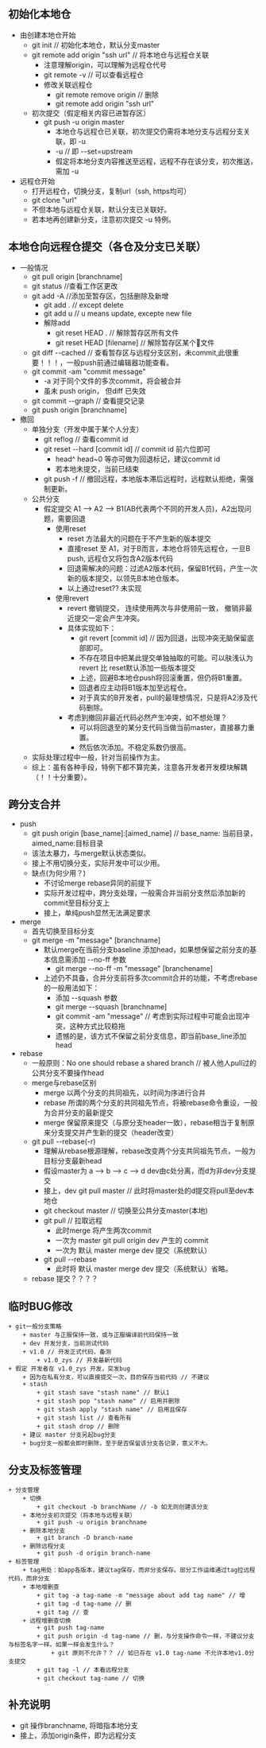 ## 初始化本地仓 ##
+ 由创建本地仓开始
    + git init // 初始化本地仓，默认分支master
    + git remote add origin "ssh url" // 将本地仓与远程仓关联
        + 注意理解origin，可以理解为远程仓代号
        + git remote -v // 可以查看远程仓
        + 修改关联远程仓
            + git remote remove origin // 删除
            + git remote add origin "ssh url"
    + 初次提交（假定相关内容已进暂存区）
        + git push -u origin master
            + 本地仓与远程仓已关联，初次提交仍需将本地分支与远程分支关联，即 -u
            + -u // 即 --set=upstream
            + 假定将本地分支内容推送至远程，远程不存在该分支，初次推送，需加 -u
+ 远程仓开始
    + 打开远程仓，切换分支，复制url（ssh, https均可）
    + git clone "url"
    + 不但本地与远程仓关联，默认分支已关联好。
    + 若本地再创建新分支，注意初次提交 -u 特例。

## 本地仓向远程仓提交（各仓及分支已关联） ##
+ 一般情况
    + git pull origin [branchname]
    + git status  //查看工作区更改
    + git add -A  //添加至暂存区，包括删除及新增
        + git add .   // except delete
        + git add u  // u means update, excepte new file
        + 解除add
            + git reset HEAD .  // 解除暂存区所有文件
            + git reset HEAD [filename]  // 解除暂存区某个文件
    + git diff --cached // 查看暂存区与远程分支区别，未commit,此很重要！！！，一般push前通过编辑器功能查看。
    + git commit -am "commit message"
        + -a 对于同个文件的多次commit，将会被合并
        + 虽未 push origin， 但diff 已失效
    + git commit --graph  // 查看提交记录
    + git push origin [branchname]
+ 撤回
    + 单独分支（开发中属于某个人分支）
        + git reflog  // 查看commit id
        + git reset --hard [commit id]  // commit id 前六位即可
            + head^ head~0 等亦可做为回退标记，建议commit id
            + 若本地未提交，当前已结束
        + git push -f  // 撤回远程，本地版本滞后远程时，远程默认拒绝，需强制更新。
    + 公共分支
        + 假定提交 A1 --> A2 --> B1(AB代表两个不同的开发人员)，A2出现问题，需要回退
            + 使用reset
                + reset 方法最大的问题在于不产生新的版本提交
                + 直接reset 至 A1，对于B而言，本地仓将领先远程仓，一旦B push, 远程仓又将包含A2版本代码
                + 回退需解决的问题：过滤A2版本代码，保留B1代码，产生一次新的版本提交，以领先B本地仓版本。
                + 以上通过reset?? 未实现
            + 使用revert
                + revert 撤销提交， 连续使用两次与非使用前一致， 撤销非最近提交一定会产生冲突。
                + 具体实现如下：
                    + git revert [commit id] // 因为回退，出现冲突无脑保留底部即可。
                    + 不存在项目中把某此提交单独抽取的可能。可以肤浅认为revert 比 reset默认添加一些版本提交
                    + 上述，回避B本地仓push将回滚重置，但仍将B1重置。
                    + 回退者应主动将B1版本加至远程仓。
                    + 对于真实的B开发者，pull的最理想情况，只是将A2涉及代码删除。
                + 考虑到撤回非最近代码必然产生冲突，如不想处理？
                    + 可以将回退至的某分支代码当做当前master，直接暴力重置。
                    + 然后依次添加。不稳定系数仍很高。
    + 实际处理过程中一般，针对当前操作为主。
    + 综上：虽有各种手段，特例下都不算完美，注意各开发者开发模块解耦（！！十分重要）。

## 跨分支合并 ##
+ push
    + git push origin [base_name]:[aimed_name] // base_name: 当前目录， aimed_name:目标目录
    + 该法太暴力，与merge默认状态类似。
    + 接上不用切换分支，实际开发中可以少用。
    + 缺点(为何少用？)
        + 不讨论merge rebase异同的前提下
        + 实际开发过程中，跨分支处理，一般需合并当前分支然后添加新的commit至目标分支上
        + 接上，单纯push显然无法满足要求
+ merge
    + 首先切换至目标分支
    + git merge -m "message" [branchname]
        + 默认merge在当前分支baseline 添加head，如果想保留之前分支的基本信息需添加 --no-ff 参数
            + git merge --no-ff -m "message" [branchename]
        + 上述仍不具备，合并分支前将多次commit合并的功能，不考虑rebase的一般用法如下：
            + 添加 --squash 参数
            + git merge --squash [branchname]
            + git commit -am "message" // 考虑到实际过程中可能会出现冲突，这种方式比较稳拖
            + 遗憾的是，该方式不保留之前分支信息，即当前base_line添加head
+ rebase
    + 一般原则：No one should rebase a shared branch // 被人他人pull过的公共分支不要操作head
    + merge与rebase区别
        + merge 以两个分支的共同祖先，以时间为序进行合并
        + rebase 所谓的两个分支的共同祖先节点，将被rebase命令重设，一般为合并分支的最新提交
        + merge 保留原来提交（与原分支header一致），rebase相当于复制原来分支提交并产生新的提交（header改变）
    + git pull --rebase(-r)
        + 理解从rebase根源理解，rebase改变两个分支共同祖先节点，一般为目标分支最新head
        + 假设master为 a --> b --> c --> d dev由c处分离，而d为非dev分支提交
        + 接上，dev git pull master // 此时将master处的d提交将pull至dev本地仓
        + git checkout master // 切换至公共分支master(本地)
        + git pull // 拉取远程
            + 此时merge 将产生两次commit
            + 一次为 master git pull origin dev 产生的 commit
            + 一次为 默认 master merge dev 提交（系统默认）
        + git pull --rebase
            + 此时将 默认 master merge dev 提交（系统默认）省略。
    + rebase 提交？？？？
## 临时BUG修改 ##
    + git一般分支策略
        + master 与正服保持一致，或与正服编译前代码保持一致
        + dev 开发分支，当前测试代码
        + v1.0 // 开发正式代码，备测
            + v1.0_zys // 开发最新代码
    + 假定 开发者在 v1.0_zys 开发，突发bug
        + 因为在私有分支，可以直接提交一次，目的保存当前代码 // 不建议
        + stash
            + git stash save "stash name" // 默认1
            + git stash pop "stash name" // 启用并删除
            + git stash apply "stash name" // 启用且保存
            + git stash list // 查看所有
            + git stash drop // 删除
        + 建议 master 分支另起bug分支
        + bug分支一般都会即时删除，至于是否保留该分支各记录，意义不大。

## 分支及标签管理 ##
    + 分支管理
        + 切换
            + git checkout -b branchName // -b 如无则创建该分支
        + 本地分支初次提交（将本地与远程关联）
            + git push -u origin branchname
        + 删除本地分支
            + git branch -D branch-name
        + 删除远程分支
            + git push -d origin branch-name
    + 标签管理
        + tag用处：如app各版本，建议tag保存，而非分支保存。部分工作运维通过tag拉远程代码，而非分支
        + 本地增删查
            + git tag -a tag-name -m "message about add tag name" // 增
            + git tag -d tag-name // 删
            + git tag // 查
        + 远程增删查切换
            + git push tag-name
            + git push origin -d tag-name // 删，与分支操作命令一样，不建议分支与标签名字一样。如果一样会发生什么？
                + git 原则不允许？？ // 如已存在 v1.0 tag-name 不允许本地v1.0分支提交
            + git tag -l // 本看远程分支
            + git checkout tag-name // 切换

## 补充说明 ##
+ git 操作branchname, 将暗指本地分支
+ 接上，添加origin条件，即为远程分支


